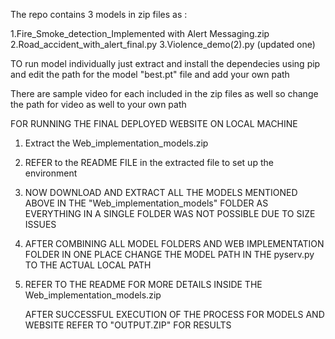 The repo contains 3 models in zip files as :

1.Fire_Smoke_detection_Implemented with Alert Messaging.zip
2.Road_accident_with_alert_final.py
3.Violence_demo(2).py   (updated one)



TO run model individually just extract and install the dependecies using pip and edit the path for the model "best.pt" file and add your own path 


There are sample video for each included in the zip files as well so change the path for video as well to your own path 



FOR RUNNING THE FINAL DEPLOYED WEBSITE ON LOCAL MACHINE

1. Extract the Web_implementation_models.zip
2. REFER to the README FILE in the extracted file to set up the environment
3. NOW DOWNLOAD AND EXTRACT ALL THE MODELS MENTIONED ABOVE IN THE "Web_implementation_models" FOLDER AS EVERYTHING IN A SINGLE FOLDER WAS NOT POSSIBLE DUE TO SIZE ISSUES
4. AFTER COMBINING ALL MODEL FOLDERS AND WEB IMPLEMENTATION FOLDER IN ONE PLACE CHANGE THE MODEL PATH IN THE pyserv.py TO THE ACTUAL LOCAL PATH
5. REFER TO THE README FOR MORE DETAILS INSIDE THE Web_implementation_models.zip



   AFTER SUCCESSFUL EXECUTION OF THE PROCESS FOR MODELS AND WEBSITE REFER TO "OUTPUT.ZIP" FOR RESULTS


  






